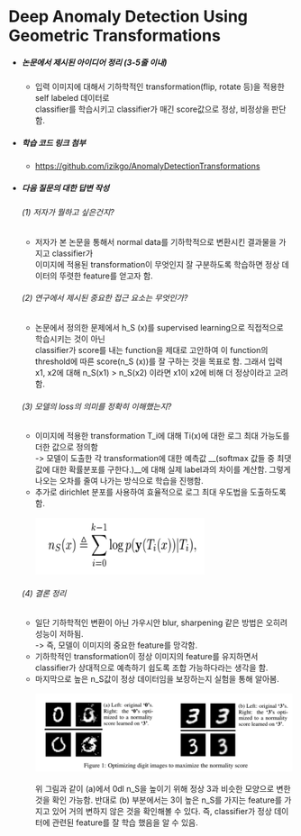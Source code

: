 Deep Anomaly Detection Using Geometric Transformations
======================================================

* ##### *논문에서 제시된 아이디어 정리 (3-5줄 이내)*   
  * 입력 이미지에 대해서 기하학적인 transformation(flip, rotate 등)을 적용한 self labeled 데이터로   
    classifier를 학습시키고 classifier가 매긴 score값으로 정상, 비정상을 판단함.

    
* ##### *학습 코드 링크 첨부*   
  * https://github.com/izikgo/AnomalyDetectionTransformations

* ##### *다음 질문의 대한 답변 작성*   
  ###### (1) 저자가 뭘하고 싶은건지?
  * 저자가 본 논문을 통해서 normal data를 기하학적으로 변환시킨 결과물을 가지고 classifier가   
    이미지에 적용된 transformation이 무엇인지 잘 구분하도록 학습하면 정상 데이터의 뚜렷한 feature를 얻고자 함.

  ###### (2) 연구에서 제시된 중요한 접근 요소는 무엇인가?
  * 논문에서 정의한 문제에서 h_S (x)를 supervised learning으로 직접적으로 학습시키는 것이 아닌   
    classifier가 score를 내는 function을 제대로 고안하여 이 function의 threshold에 따른 score(n_S (x))를 잘 구하는 것을
    목표로 함. 그래서 입력 x1, x2에 대해 n_S(x1) > n_S(x2) 이라면 x1이 x2에 비해 더 정상이라고 고려함.
  
  ###### (3) 모델의 loss의 의미를 정확히 이해했는지?
   * 이미지에 적용한 transformation T_i에 대해 Ti(x)에 대한 로그 최대 가능도를 더한 값으로 정의함   
     -> 모델이 도출한 각 transformation에 대한 예측값 __(softmax 값들 중 최댓값에 대한 확률분포를 구한다.)__에 대해 
        실제 label과의 차이를 계산함. 그렇게 나오는 오차를 줄여 나가는 방식으로 학습을 진행함.
   * 추가로 dirichlet 분포를 사용하여 효율적으로 로그 최대 우도법을 도출하도록 함. <br></br>
   <img src="img_1_1.png" width="300px" height="100px" title="px(픽셀) 크기 설정" alt="loss"></img>

   ###### (4) 결론 정리   
   * 일단 기하학적인 변환이 아닌 가우시안 blur, sharpening 같은 방법은 오히려 성능이 저하됨.   
  -> 즉, 모델이 이미지의 중요한 feature를 망각함.
   * 기하학적인 transformation이 정상 이미지의 feature를 유지하면서 classifier가 상대적으로 예측하기 쉽도록 조합 가능하다라는 생각을 함.
   * 마지막으로 높은 n_S값이 정상 데이터임을 보장하는지 실험을 통해 알아봄. 
   <br></br>
    ![img_1.png](img_1_2.png) <br></br>
   위 그림과 같이 (a)에서 0dl n_S을 높이기 위해 정상 3과 비슷한 모양으로 변한 것을 확인 가능함. 반대로 (b) 부분에서는
   3이 높은 n_S를 가지는 feature를 가지고 있어 거의 변하지 않은 것을 확인해볼 수 있다. 즉, classifier가 정상 데이터에 관련된
   feature를 잘 학습 했음을 알 수 있음.
